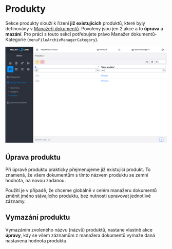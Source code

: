 # Produkty

Sekce produkty slouží k řízení **již existujících** produktů, které byly definovány v [Manažeři dokumentů](./README.md). Povoleny jsou jen 2 akce a to **úprava** a **mazání**. Pro práci s touto sekcí potřebujete právo Manažer dokumentů-Kategorie (`menuFileArchivManagerCategory`).

![](product-manager.png)

## Úprava produktu

Při úpravě produktu prakticky přejmenujeme již existující produkt. To znamená, že všem dokumentům s tímto názvem produktu se zemní hodnota, na novou zadanou.

Použití je v případě, že chceme globálně v celém manažeru dokumentů změnit jméno stávajícího produktu, bez nutnosti upravovat jednotlivé záznamy.

## Vymazání produktu

Vymazáním zvoleného názvu (názvů) produktů, nastane vlastně akce **úpravy**, kdy se všem záznamům z manažera dokumentů vymaže daná nastavená hodnota produktu.
